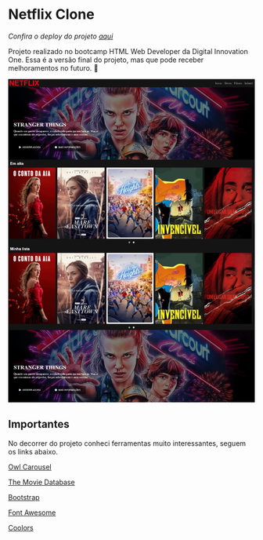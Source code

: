 # Netflix Clone

*Confira o deploy do projeto [aqui](https://n3tflix-clone.netlify.app/)*

Projeto realizado no bootcamp HTML Web Developer da Digital Innovation One. Essa é a versão final do projeto, mas que pode receber melhoramentos no futuro. 🙂

![](https://raw.githubusercontent.com/cabarros3/clone-netflix/master/img/FireShot%20Capture%20069%20-%20NETFLIX%20CLONE%20-%20n3tflix-clone.netlify.app.png)


## Importantes

No decorrer do projeto conheci ferramentas muito interessantes, seguem os links abaixo.

[Owl Carousel](https://owlcarousel2.github.io/OwlCarousel2/)

[The Movie Database](https://www.themoviedb.org/?language=pt-BR)

[Bootstrap](https://getbootstrap.com/)

[Font Awesome](https://fontawesome.com/)

[Coolors](https://coolors.co/)
